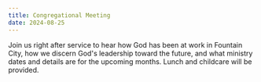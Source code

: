 ```yaml
---
title: Congregational Meeting
date: 2024-08-25
---
```


Join us right after service to hear how God has been at work in Fountain City, how we discern God's leadership toward the future, and what ministry dates and details are for the upcoming months. Lunch and childcare will be provided.

<!--more-->
